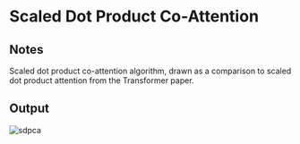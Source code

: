 # Scaled Dot Product Co-Attention

## Notes

Scaled dot product co-attention algorithm, drawn as a comparison to scaled dot product attention from the Transformer paper.

## Output

![sdpca](https://www.dropbox.com/s/kr3z5j4xsg8ggbz/sdpca.png?raw=1)
